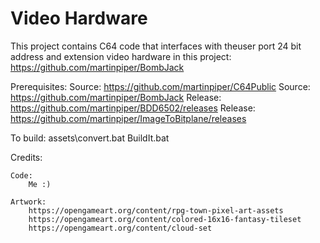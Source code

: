 Video Hardware
==============

This project contains C64 code that interfaces with theuser port 24 bit address and extension video hardware in this project: https://github.com/martinpiper/BombJack

Prerequisites:
	Source: https://github.com/martinpiper/C64Public
	Source: https://github.com/martinpiper/BombJack
	Release: https://github.com/martinpiper/BDD6502/releases
	Release: https://github.com/martinpiper/ImageToBitplane/releases


To build:
	assets\convert.bat
	BuildIt.bat



Credits:

	Code:
		Me :)

	Artwork:
		https://opengameart.org/content/rpg-town-pixel-art-assets
		https://opengameart.org/content/colored-16x16-fantasy-tileset
		https://opengameart.org/content/cloud-set
